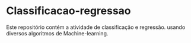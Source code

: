 # Classificacao-regressao

Este repositório contém a atividade de classificação e regressão. usando diversos algoritmos de Machine-learning.
